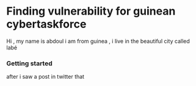 # Finding vulnerability for guinean cybertaskforce
Hi , my name is abdoul i am from guinea , i live in the beautiful city called labé  

### Getting started

after i saw a post in twitter that 
